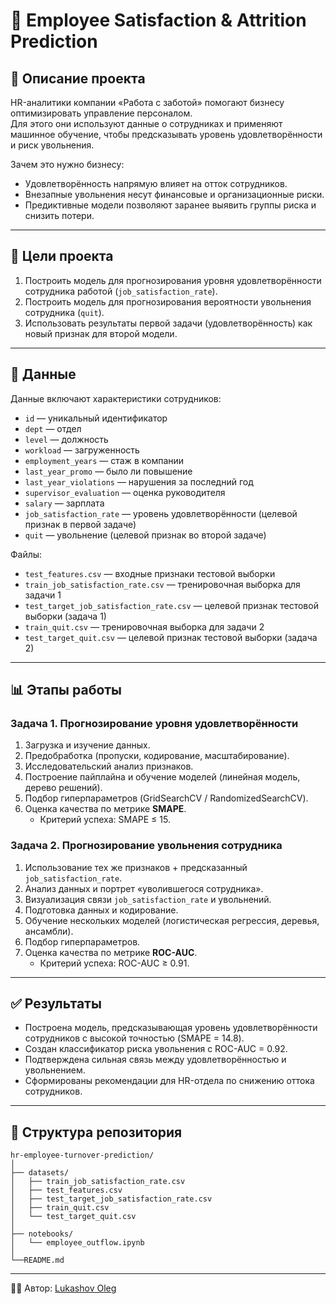 # 👥 Employee Satisfaction & Attrition Prediction

## 📌 Описание проекта
HR-аналитики компании «Работа с заботой» помогают бизнесу оптимизировать управление персоналом.  
Для этого они используют данные о сотрудниках и применяют машинное обучение, чтобы предсказывать уровень удовлетворённости и риск увольнения.  

Зачем это нужно бизнесу:
- Удовлетворённость напрямую влияет на отток сотрудников.  
- Внезапные увольнения несут финансовые и организационные риски.  
- Предиктивные модели позволяют заранее выявить группы риска и снизить потери.  

---

## 🎯 Цели проекта
1. Построить модель для прогнозирования уровня удовлетворённости сотрудника работой (`job_satisfaction_rate`).  
2. Построить модель для прогнозирования вероятности увольнения сотрудника (`quit`).  
3. Использовать результаты первой задачи (удовлетворённость) как новый признак для второй модели.  

---

## 📂 Данные
Данные включают характеристики сотрудников:  

- `id` — уникальный идентификатор  
- `dept` — отдел  
- `level` — должность  
- `workload` — загруженность  
- `employment_years` — стаж в компании  
- `last_year_promo` — было ли повышение  
- `last_year_violations` — нарушения за последний год  
- `supervisor_evaluation` — оценка руководителя  
- `salary` — зарплата  
- `job_satisfaction_rate` — уровень удовлетворённости (целевой признак в первой задаче)  
- `quit` — увольнение (целевой признак во второй задаче)  

Файлы:  
- `test_features.csv` — входные признаки тестовой выборки  
- `train_job_satisfaction_rate.csv` — тренировочная выборка для задачи 1  
- `test_target_job_satisfaction_rate.csv` — целевой признак тестовой выборки (задача 1)  
- `train_quit.csv` — тренировочная выборка для задачи 2  
- `test_target_quit.csv` — целевой признак тестовой выборки (задача 2)  

---

## 📊 Этапы работы

### Задача 1. Прогнозирование уровня удовлетворённости
1. Загрузка и изучение данных.  
2. Предобработка (пропуски, кодирование, масштабирование).  
3. Исследовательский анализ признаков.  
4. Построение пайплайна и обучение моделей (линейная модель, дерево решений).  
5. Подбор гиперпараметров (GridSearchCV / RandomizedSearchCV).  
6. Оценка качества по метрике **SMAPE**.  
   - Критерий успеха: SMAPE ≤ 15.  

### Задача 2. Прогнозирование увольнения сотрудника
1. Использование тех же признаков + предсказанный `job_satisfaction_rate`.  
2. Анализ данных и портрет «уволившегося сотрудника».  
3. Визуализация связи `job_satisfaction_rate` и увольнений.  
4. Подготовка данных и кодирование.  
5. Обучение нескольких моделей (логистическая регрессия, деревья, ансамбли).  
6. Подбор гиперпараметров.  
7. Оценка качества по метрике **ROC-AUC**.  
   - Критерий успеха: ROC-AUC ≥ 0.91.  

---

## ✅ Результаты
- Построена модель, предсказывающая уровень удовлетворённости сотрудников с высокой точностью (SMAPE = 14.8).  
- Создан классификатор риска увольнения с ROC-AUC = 0.92.  
- Подтверждена сильная связь между удовлетворённостью и увольнением.
- Сформированы рекомендации для HR-отдела по снижению оттока сотрудников.  

---

## 📂 Структура репозитория

```
hr-employee-turnover-prediction/
│
├── datasets/
│   ├── train_job_satisfaction_rate.csv
│   ├── test_features.csv
│   ├── test_target_job_satisfaction_rate.csv
│   ├── train_quit.csv
│   └── test_target_quit.csv
│
├── notebooks/
│   └── employee_outflow.ipynb
│
└──README.md
```

---

👨‍💻 Автор: [Lukashov Oleg](https://github.com/lukashovoe)
